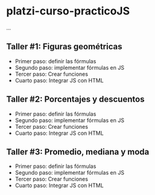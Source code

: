 # platzi-curso-practicoJS

...

## Taller #1: Figuras geométricas

- Primer paso: definir las fórmulas
- Segundo paso: implementar fórmulas en JS
- Tercer paso: Crear funciones
- Cuarto paso: Integrar JS con HTML

## Taller #2: Porcentajes y descuentos

- Primer paso: definir las fórmulas
- Segundo paso: implementar fórmulas en JS
- Tercer paso: Crear funciones
- Cuarto paso: Integrar JS con HTML

## Taller #3: Promedio, mediana y moda

- Primer paso: definir las fórmulas
- Segundo paso: implementar fórmulas en JS
- Tercer paso: Crear funciones
- Cuarto paso: Integrar JS con HTML